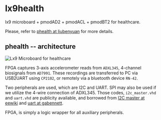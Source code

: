 # lx9health #
lx9 microboard \+ pmodAD2 \+ pmodACL \+ pmodBT2 for healthcare.

Please, refer to [phealth at liubenyuan](http://liubenyuan.github.io/phealth.html) for more details.

## phealth -- architecture ##

![Lx9 Microboard for healthcare](http://liubenyuan.github.io/pics/lx9health.png)

FPGA captures 3-axis accelerometer reads from `ADXL345`, 4-channel biosignals from `AD7991`. These recordings are transferred to PC via USB2UART using `CP2102`, or remotely via a bluetooth device `RN-42`.

Two peripherals are used, which are I2C and UART. SPI may also be used if we utilize the 4-wire connection of ADXL345. Those codes, `i2c_master.vhd` and `uart.vhd` are publicity available, and borrowed from [I2C master at eewiki](http://eewiki.net/pages/viewpage.action?pageId=10125324) and [uart at gabennett](https://github.com/pabennett/uart).

FPGA, is simply a logic wrapper for all auxiliary peripherals.

